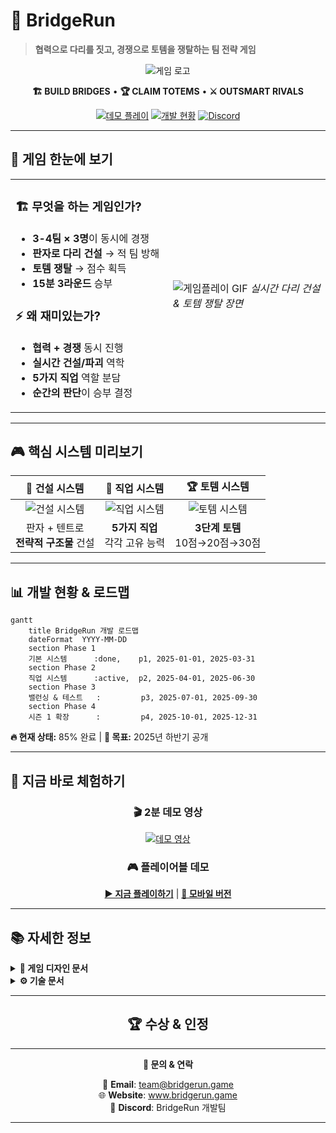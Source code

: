 # 🌉 BridgeRun
> **협력으로 다리를 짓고, 경쟁으로 토템을 쟁탈하는 팀 전략 게임**

<div align="center">

![게임 로고](./assets/images/bridgerun-hero-banner.png)

**🏗️ BUILD BRIDGES** • **🏆 CLAIM TOTEMS** • **⚔️ OUTSMART RIVALS**

[![데모 플레이](https://img.shields.io/badge/🎮_PLAY_DEMO-Live-brightgreen?style=for-the-badge)](링크)
[![개발 현황](https://img.shields.io/badge/📊_DEVELOPMENT-85%25-blue?style=for-the-badge)](#roadmap)
[![Discord](https://img.shields.io/badge/💬_JOIN-Discord-7289da?style=for-the-badge)](링크)

</div>

---

## 🎯 게임 한눈에 보기

<table>
<tr>
<td width="50%">

### 🏗️ **무엇을 하는 게임인가?**
- **3-4팀 × 3명**이 동시에 경쟁
- **판자로 다리 건설** → 적 팀 방해
- **토템 쟁탈** → 점수 획득
- **15분 3라운드** 승부

### ⚡ **왜 재미있는가?**
- **협력 + 경쟁** 동시 진행
- **실시간 건설/파괴** 역학
- **5가지 직업** 역할 분담
- **순간의 판단**이 승부 결정

</td>
<td width="50%">

![게임플레이 GIF](./assets/images/gameplay-demo.gif)
*실시간 다리 건설 & 토템 쟁탈 장면*

</td>
</tr>
</table>

---

## 🎮 핵심 시스템 미리보기

<div align="center">

| 🔨 **건설 시스템** | 👥 **직업 시스템** | 🏆 **토템 시스템** |
|:---:|:---:|:---:|
| ![건설 시스템](./assets/images/building-system.png) | ![직업 시스템](./assets/images/character-classes.png) | ![토템 시스템](./assets/images/totem-system.png) |
| 판자 + 텐트로<br/>**전략적 구조물** 건설 | **5가지 직업**<br/>각각 고유 능력 | **3단계 토템**<br/>10점→20점→30점 |

</div>

---

## 📊 개발 현황 & 로드맵

```mermaid
gantt
    title BridgeRun 개발 로드맵
    dateFormat  YYYY-MM-DD
    section Phase 1
    기본 시스템      :done,    p1, 2025-01-01, 2025-03-31
    section Phase 2  
    직업 시스템      :active,  p2, 2025-04-01, 2025-06-30
    section Phase 3
    밸런싱 & 테스트   :         p3, 2025-07-01, 2025-09-30
    section Phase 4
    시즌 1 확장      :         p4, 2025-10-01, 2025-12-31
```

**🔥 현재 상태:** 85% 완료 | **🎯 목표:** 2025년 하반기 공개

---

## 🚀 지금 바로 체험하기

<div align="center">

### 🎬 **2분 데모 영상**
[![데모 영상](./assets/images/demo-video-thumbnail.png)](데모영상링크)

### 🎮 **플레이어블 데모**
[**▶️ 지금 플레이하기**](플레이링크) | [**📱 모바일 버전**](모바일링크)

</div>

---

## 📚 자세한 정보

<details>
<summary><strong>🎨 게임 디자인 문서</strong></summary>

- **[📖 전체 게임 디자인](./docs/Design/game-design-document.md)** - 완전한 게임 설계서
- **[👥 캐릭터 직업 시스템](./docs/Design/character-classes.md)** - 5개 직업 상세 가이드  
- **[🗺️ 맵 & 테마 디자인](./docs/Design/map-and-themes.md)** - 안데스 테마, 맵 구조
- **[⚖️ 게임 밸런스 가이드](./docs/Design/balancing-and-rules.md)** - 밸런싱 철학

</details>

<details>
<summary><strong>⚙️ 기술 문서</strong></summary>

- **[🔧 개발 현황](./docs/Development/)** - 기술적 구현 상세
- **[⚙️ 게임 메커니즘](./docs/Mechanics/)** - 시스템 분석
- **[📅 스프린트 기록](./docs/Sprints/)** - 개발 과정 전체

</details>

---

<div align="center">

## 🏆 수상 & 인정



---

**💬 문의 & 연락**

📧 **Email**: team@bridgerun.game  
🌐 **Website**: www.bridgerun.game  
💬 **Discord**: BridgeRun 개발팀

---